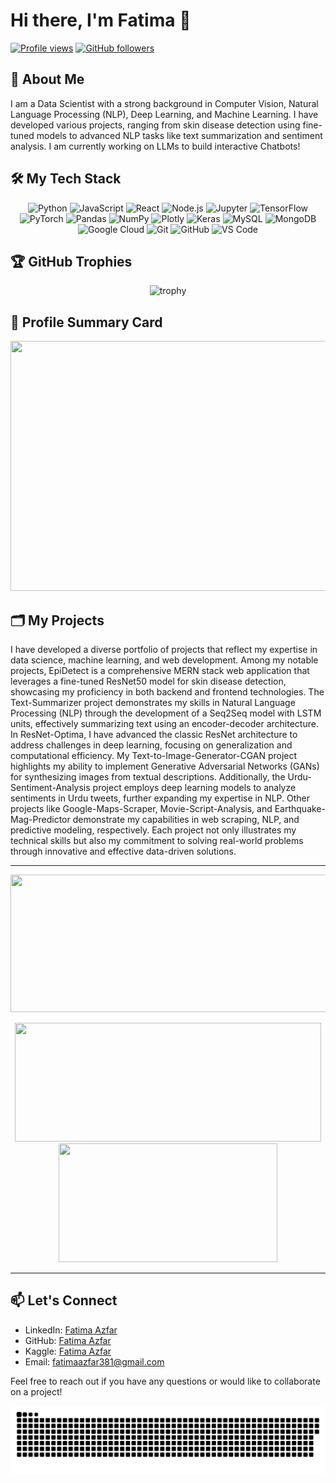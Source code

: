 # Hi there, I'm Fatima 👋

[![Profile views](https://komarev.com/ghpvc/?username=fatimaazfar&color=blue)](https://github.com/fatimaazfar)
[![GitHub followers](https://img.shields.io/github/followers/fatimaazfar?label=Follow&style=social)](https://github.com/fatimaazfar)

## 🚀 About Me
I am a Data Scientist with a strong background in Computer Vision, Natural Language Processing (NLP), Deep Learning, and Machine Learning. I have developed various projects, ranging from skin disease detection using fine-tuned models to advanced NLP tasks like text summarization and sentiment analysis. I am currently working on LLMs to build interactive Chatbots!

## 🛠️ My Tech Stack
<p align="center">
  <img src="https://cdn.jsdelivr.net/gh/devicons/devicon/icons/python/python-original.svg" alt="Python" width="40" height="40"/>
  <img src="https://cdn.jsdelivr.net/gh/devicons/devicon/icons/javascript/javascript-original.svg" alt="JavaScript" width="40" height="40"/>
  <img src="https://cdn.jsdelivr.net/gh/devicons/devicon/icons/react/react-original.svg" alt="React" width="40" height="40"/>
  <img src="https://cdn.jsdelivr.net/gh/devicons/devicon/icons/nodejs/nodejs-original.svg" alt="Node.js" width="40" height="40"/>
  <img src="https://cdn.jsdelivr.net/gh/devicons/devicon/icons/jupyter/jupyter-original.svg" alt="Jupyter" width="40" height="40"/>
  <img src="https://cdn.jsdelivr.net/gh/devicons/devicon/icons/tensorflow/tensorflow-original.svg" alt="TensorFlow" width="40" height="40"/>
  <img src="https://cdn.jsdelivr.net/gh/devicons/devicon/icons/pytorch/pytorch-original.svg" alt="PyTorch" width="40" height="40"/>
  <img src="https://cdn.jsdelivr.net/gh/devicons/devicon/icons/pandas/pandas-original.svg" alt="Pandas" width="40" height="40"/>
  <img src="https://cdn.jsdelivr.net/gh/devicons/devicon/icons/numpy/numpy-original.svg" alt="NumPy" width="40" height="40"/>
  <img src="https://images.plot.ly/logo/new-branding/plotly-logomark.png" alt="Plotly" width="40" height="40"/>
  <img src="https://cdn.jsdelivr.net/gh/devicons/devicon/icons/keras/keras-original.svg" alt="Keras" width="40" height="40"/>
  <img src="https://cdn.jsdelivr.net/gh/devicons/devicon/icons/mysql/mysql-original.svg" alt="MySQL" width="40" height="40"/>
  <img src="https://cdn.jsdelivr.net/gh/devicons/devicon/icons/mongodb/mongodb-original.svg" alt="MongoDB" width="40" height="40"/>
  <img src="https://cdn.jsdelivr.net/gh/devicons/devicon/icons/googlecloud/googlecloud-original.svg" alt="Google Cloud" width="40" height="40"/>
  <img src="https://cdn.jsdelivr.net/gh/devicons/devicon/icons/git/git-original.svg" alt="Git" width="40" height="40"/>
  <img src="https://cdn.jsdelivr.net/gh/devicons/devicon/icons/github/github-original.svg" alt="GitHub" width="40" height="40"/>
  <img src="https://cdn.jsdelivr.net/gh/devicons/devicon/icons/vscode/vscode-original.svg" alt="VS Code" width="40" height="40"/>
</p>

## 🏆 GitHub Trophies
<p align="center">
  <img src="https://github-profile-trophy.vercel.app/?username=fatimaazfar&theme=onedark" alt="trophy">
</p>

## 📄 Profile Summary Card
<p align="center">
  <a href="https://github.com/vn7n24fzkq/github-profile-summary-cards">
    <img width="1000" height="400" src="https://github-profile-summary-cards.vercel.app/api/cards/profile-details?username=fatimaazfar&theme=monokai">
  </a>
</p>

## 🗂️ My Projects

I have developed a diverse portfolio of projects that reflect my expertise in data science, machine learning, and web development. Among my notable projects, EpiDetect is a comprehensive MERN stack web application that leverages a fine-tuned ResNet50 model for skin disease detection, showcasing my proficiency in both backend and frontend technologies. The Text-Summarizer project demonstrates my skills in Natural Language Processing (NLP) through the development of a Seq2Seq model with LSTM units, effectively summarizing text using an encoder-decoder architecture. In ResNet-Optima, I have advanced the classic ResNet architecture to address challenges in deep learning, focusing on generalization and computational efficiency. My Text-to-Image-Generator-CGAN project highlights my ability to implement Generative Adversarial Networks (GANs) for synthesizing images from textual descriptions. Additionally, the Urdu-Sentiment-Analysis project employs deep learning models to analyze sentiments in Urdu tweets, further expanding my expertise in NLP. Other projects like Google-Maps-Scraper, Movie-Script-Analysis, and Earthquake-Mag-Predictor demonstrate my capabilities in web scraping, NLP, and predictive modeling, respectively. Each project not only illustrates my technical skills but also my commitment to solving real-world problems through innovative and effective data-driven solutions.

---

<p align="center">
  <img width="800" height="220" src="https://streak-stats.demolab.com?user=fatimaazfar&theme=monokai&hide_border=true&border_radius=5&card_width=800">
</p>

<p align="center">
  <img width="490" height="190" src="https://github-readme-stats.vercel.app/api?username=fatimaazfar&show_icons=true&theme=monokai">
  <img width="350" height="190" src="https://github-readme-stats.vercel.app/api/top-langs/?username=fatimaazfar&size_weight=0.15&count_weight=0.5&layout=compact&theme=monokai">
</p>

---

## 📫 Let's Connect
- LinkedIn: [Fatima Azfar]([https://www.linkedin.com/in/fatima-azfar-ziya/](https://www.linkedin.com/in/fatima-azfar-ziya-52a566154/))
- GitHub: [Fatima Azfar](https://github.com/fatimaazfar)
- Kaggle: [Fatima Azfar](https://www.kaggle.com/fatimaazfarziya)
- Email: fatimaazfar381@gmail.com

Feel free to reach out if you have any questions or would like to collaborate on a project!

<p align="center">
 <img width="1000" src="assets/github-snake.svg" alt="snake"/>
</p>

